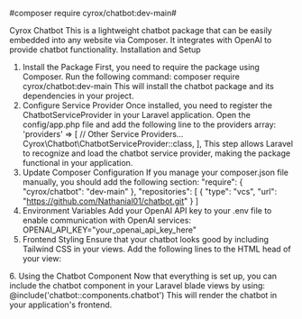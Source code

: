 
#composer require cyrox/chatbot:dev-main#


Cyrox Chatbot
This is a lightweight chatbot package that can be easily embedded into any website via Composer.
It integrates with OpenAI to provide chatbot functionality.
Installation and Setup
1. Install the Package
First, you need to require the package using Composer. Run the following command:
composer require cyrox/chatbot:dev-main
This will install the chatbot package and its dependencies in your project.
2. Configure Service Provider
Once installed, you need to register the ChatbotServiceProvider in your Laravel application. Open
the config/app.php file and add the following line to the providers array:
'providers' => [
// Other Service Providers...
Cyrox\Chatbot\ChatbotServiceProvider::class,
],
This step allows Laravel to recognize and load the chatbot service provider, making the package
functional in your application.
3. Update Composer Configuration
If you manage your composer.json file manually, you should add the following section:
"require": {
"cyrox/chatbot": "dev-main"
},
"repositories": [
{
"type": "vcs",
"url": "https://github.com/Nathanial01/chatbot.git"
}
]
4. Environment Variables
Add your OpenAI API key to your .env file to enable communication with OpenAI services:
OPENAI_API_KEY="your_openai_api_key_here"
5. Frontend Styling
Ensure that your chatbot looks good by including Tailwind CSS in your views. Add the following lines
to the HTML head of your view:
<link href="https://cdn.jsdelivr.net/npm/tailwindcss@2.0.3/dist/tailwind.min.css" rel="stylesheet">
<link href="{{ asset('css/style.css') }}" rel="stylesheet">
6. Using the Chatbot Component
Now that everything is set up, you can include the chatbot component in your Laravel blade views
by using:
@include('chatbot::components.chatbot')
This will render the chatbot in your application's frontend.
